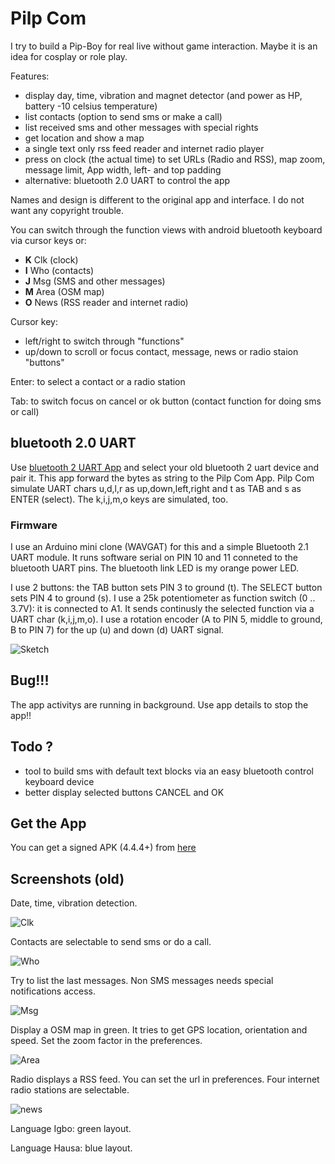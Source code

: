 # Pilp Com

I try to build a Pip-Boy for real live without game interaction. Maybe it 
is an idea for cosplay or role play.

Features:

- display day, time, vibration and magnet detector (and power as HP, battery -10 celsius temperature)
- list contacts (option to send sms or make a call)
- list received sms and other messages with special rights
- get location and show a map
- a single text only rss feed reader and internet radio player
- press on clock (the actual time) to set URLs (Radio and RSS), map zoom, message limit, App width, left- and top padding
- alternative: bluetooth 2.0 UART to control the app

Names and design is different to the original app and interface. I do not want any copyright trouble.

You can switch through the function views with android bluetooth keyboard via cursor keys or:

- **K** Clk (clock)
- **I** Who (contacts)
- **J** Msg (SMS and other messages)
- **M** Area (OSM map)
- **O** News (RSS reader and internet radio)

Cursor key:

- left/right to switch through "functions"
- up/down to scroll or focus contact, message, news or radio staion "buttons"

Enter: to select a contact or a radio station

Tab: to switch focus on cancel or ok button (contact function for doing sms or call)

## bluetooth 2.0 UART

Use [bluetooth 2 UART App](https://raw.githubusercontent.com/no-go/Bluetooth-2-UART/master/app/release/de.digisocken.bluetooth2uart.apk)
and select your old bluetooth 2 uart device and pair it. This app forward the bytes as string
to the Pilp Com App. Pilp Com simulate UART chars u,d,l,r as up,down,left,right and t as TAB and s as ENTER (select).
The k,i,j,m,o keys are simulated, too.

### Firmware

I use an Arduino mini clone (WAVGAT) for this and a simple Bluetooth 2.1 UART module.
It runs software serial on PIN 10 and 11 conneted to the bluetooth UART pins.
The bluetooth link LED is my orange power LED.

I use 2 buttons: the TAB button sets PIN 3 to ground (t). The SELECT button sets PIN 4 to ground (s).
I use a 25k potentiometer as function switch (0 .. 3.7V): it is connected to A1. It sends
continusly the selected function via a UART char (k,i,j,m,o).
I use a rotation encoder (A to PIN 5, middle to ground, B to PIN 7) for the up (u) and down (d)
UART signal.

![Sketch](sketch.jpg)

## Bug!!!

The app activitys are running in background. Use app details to stop the app!!

## Todo ?

- tool to build sms with default text blocks via an easy bluetooth control keyboard device
- better display selected buttons CANCEL and OK

## Get the App

You can get a signed APK (4.4.4+) from [here](https://raw.githubusercontent.com/no-go/PilpCom/master/app/release/de.digisocken.pilp_com.apk)

## Screenshots (old)

Date, time, vibration detection.

![Clk](img/clk.jpg)

Contacts are selectable to send sms or do a call.

![Who](img/who.jpg)

Try to list the last messages. Non SMS messages needs special notifications access.

![Msg](img/msg.jpg)

Display a OSM map in green. It tries to get GPS location, orientation and speed. Set the zoom factor in the preferences.

![Area](img/area.jpg)

Radio displays a RSS feed. You can set the url in preferences. Four internet radio stations are selectable.

![news](img/news.jpg)

Language Igbo: green layout.

Language Hausa: blue layout.
